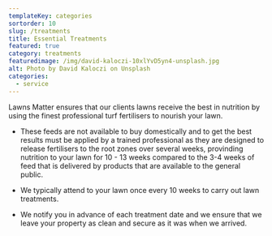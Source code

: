 ```yaml
---
templateKey: categories
sortorder: 10
slug: /treatments
title: Essential Treatments
featured: true
category: treatments
featuredimage: /img/david-kaloczi-10xlYvD5yn4-unsplash.jpg
alt: Photo by David Kaloczi on Unsplash
categories:
  - service
---
```

Lawns Matter ensures that our clients lawns receive the best in nutrition by using the finest professional turf fertilisers to nourish your lawn.  

- These feeds are not available to buy domestically and to get the best results must be applied by a trained professional as they are designed to release fertilisers to the root zones over several weeks, provinding nutrition to your lawn for 10 - 13 weeks compared to the 3-4 weeks of feed that is delivered by products that are available to the general public. 

- We typically attend to your lawn once every 10 weeks to carry out lawn treatments. 

- We notify you in advance of each treatment date and we ensure that we leave your property as clean and secure as it was when we arrived. 
